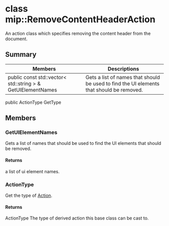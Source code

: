 # class mip::RemoveContentHeaderAction 
An action class which specifies removing the content header from the document.
## Summary
 Members                        | Descriptions                                
--------------------------------|---------------------------------------------
public const std::vector< std::string > & GetUIElementNames | Gets a list of names that should be used to find the UI elements that should be removed.
public ActionType GetType
## Members
### GetUIElementNames
Gets a list of names that should be used to find the UI elements that should be removed.
#### Returns
a list of ui element names.
### ActionType
Get the type of [Action](#classmip_1_1_action).
#### Returns
ActionType The type of derived action this base class can be cast to.